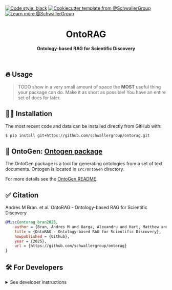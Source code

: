 

<br>
<!--
[![tests](https://github.com/schwallergroup/ontorag/actions/workflows/tests.yml/badge.svg)](https://github.com/schwallergroup/ontorag)
[![DOI:10.1101/2020.07.15.204701](https://zenodo.org/badge/DOI/10.48550/arXiv.2304.05376.svg)](https://doi.org/10.48550/arXiv.2304.05376)
[![PyPI](https://img.shields.io/pypi/v/ontorag)](https://img.shields.io/pypi/v/ontorag)
[![PyPI - Python Version](https://img.shields.io/pypi/pyversions/ontorag)](https://img.shields.io/pypi/pyversions/ontorag)
[![Documentation Status](https://readthedocs.org/projects/OntoRAG/badge/?version=latest)](https://OntoRAG.readthedocs.io/en/latest/?badge=latest)
-->

[![Code style: black](https://img.shields.io/badge/code%20style-black-000000.svg)](https://github.com/psf/black)
[![Cookiecutter template from @SchwallerGroup](https://img.shields.io/badge/Cookiecutter-schwallergroup-blue)](https://github.com/schwallergroup/liac-repo)
[![Learn more @SchwallerGroup](https://img.shields.io/badge/Learn%20%0Amore-schwallergroup-blue)](https://schwallergroup.github.io)


<h1 align="center">
  OntoRAG
</h1>

<p align="center">
  <b>Ontology-based RAG for Scientific Discovery</b>
</p>

<br>


## 🔥 Usage

> TODO show in a very small amount of space the **MOST** useful thing your package can do.
> Make it as short as possible! You have an entire set of docs for later.


## 👩‍💻 Installation

<!-- Uncomment this section after your first ``tox -e finish``
The most recent release can be installed from
[PyPI](https://pypi.org/project/OntoRAG/) with:

```shell
$ pip install OntoRAG
```
-->

The most recent code and data can be installed directly from GitHub with:

```bash
$ pip install git+https://github.com/schwallergroup/ontorag.git
```

## 📂 OntoGen: [Ontogen package](src/OntoGen/)

The OntoGen package is a tool for generating ontologies from a set of text documents. Ontogen is located in ```src/OntoGen``` directory. 

For more details see the [OntoGen README](src/OntoGen/README.md).

## ✅ Citation

Andres M Bran. et al. OntoRAG - Ontology-based RAG for Scientific Discovery
```bibtex
@Misc{ontorag_bran2025,
    author = {Bran, Andres M and Oarga, Alexandru and Hart, Matthew and Lederbauer, Magdalena and Schwaller, Philippe},
    title = {OntoRAG - Ontology-based RAG for Scientific Discovery},
    howpublished = {Github},
    year = {2025},
    url = {https://github.com/schwallergroup/ontorag}
}
```

## 🛠️ For Developers


<details>
  <summary>See developer instructions</summary>



### 👐 Contributing

Contributions, whether filing an issue, making a pull request, or forking, are appreciated. See
[CONTRIBUTING.md](https://github.com/schwallergroup/ontorag/blob/master/.github/CONTRIBUTING.md) for more information on getting involved.


### Development Installation

To install in development mode, use the following:

```bash
$ git clone git+https://github.com/schwallergroup/ontorag.git
$ cd ontorag
$ pip install -e .
```

### 🥼 Testing

After cloning the repository and installing `tox` with `pip install tox`, the unit tests in the `tests/` folder can be
run reproducibly with:

```shell
$ tox
```

Additionally, these tests are automatically re-run with each commit in a [GitHub Action](https://github.com/schwallergroup/ontorag/actions?query=workflow%3ATests).

### 📖 Building the Documentation

The documentation can be built locally using the following:

```shell
$ git clone git+https://github.com/schwallergroup/ontorag.git
$ cd ontorag
$ tox -e docs
$ open docs/build/html/index.html
```

The documentation automatically installs the package as well as the `docs`
extra specified in the [`setup.cfg`](setup.cfg). `sphinx` plugins
like `texext` can be added there. Additionally, they need to be added to the
`extensions` list in [`docs/source/conf.py`](docs/source/conf.py).

### 📦 Making a Release

After installing the package in development mode and installing
`tox` with `pip install tox`, the commands for making a new release are contained within the `finish` environment
in `tox.ini`. Run the following from the shell:

```shell
$ tox -e finish
```

This script does the following:

1. Uses [Bump2Version](https://github.com/c4urself/bump2version) to switch the version number in the `setup.cfg`,
   `src/OntoRAG/version.py`, and [`docs/source/conf.py`](docs/source/conf.py) to not have the `-dev` suffix
2. Packages the code in both a tar archive and a wheel using [`build`](https://github.com/pypa/build)
3. Uploads to PyPI using [`twine`](https://github.com/pypa/twine). Be sure to have a `.pypirc` file configured to avoid the need for manual input at this
   step
4. Push to GitHub. You'll need to make a release going with the commit where the version was bumped.
5. Bump the version to the next patch. If you made big changes and want to bump the version by minor, you can
   use `tox -e bumpversion -- minor` after.
</details>
